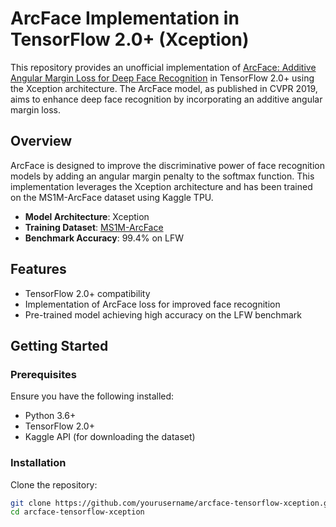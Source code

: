 # ArcFace Implementation in TensorFlow 2.0+ (Xception)

This repository provides an unofficial implementation of [ArcFace: Additive Angular Margin Loss for Deep Face Recognition](https://arxiv.org/abs/1801.07698) in TensorFlow 2.0+ using the Xception architecture. The ArcFace model, as published in CVPR 2019, aims to enhance deep face recognition by incorporating an additive angular margin loss.

## Overview

ArcFace is designed to improve the discriminative power of face recognition models by adding an angular margin penalty to the softmax function. This implementation leverages the Xception architecture and has been trained on the MS1M-ArcFace dataset using Kaggle TPU.

- **Model Architecture**: Xception
- **Training Dataset**: [MS1M-ArcFace](https://www.kaggle.com/datasets/jasonhcwong/faces-ms1m-refine-v2-112x112-tfrecord)
- **Benchmark Accuracy**: 99.4% on LFW

## Features

- TensorFlow 2.0+ compatibility
- Implementation of ArcFace loss for improved face recognition
- Pre-trained model achieving high accuracy on the LFW benchmark

## Getting Started

### Prerequisites

Ensure you have the following installed:

- Python 3.6+
- TensorFlow 2.0+
- Kaggle API (for downloading the dataset)

### Installation

Clone the repository:

```sh
git clone https://github.com/yourusername/arcface-tensorflow-xception.git
cd arcface-tensorflow-xception
